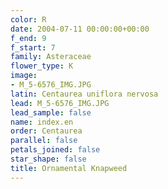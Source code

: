 ```yaml
---
color: R
date: 2004-07-11 00:00:00+00:00
f_end: 9
f_start: 7
family: Asteraceae
flower_type: K
image:
- M_5-6576_IMG.JPG
latin: Centaurea uniflora nervosa
lead: M_5-6576_IMG.JPG
lead_sample: false
name: index.en
order: Centaurea
parallel: false
petals_joined: false
star_shape: false
title: Ornamental Knapweed
---
```

